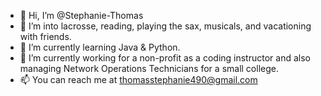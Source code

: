 - 👋 Hi, I’m @Stephanie-Thomas  
- 👀 I’m into lacrosse, reading, playing the sax, musicals, and vacationing with friends.  
- 🌱 I’m currently learning Java & Python.  
- 💞 I’m currently working for a non-profit as a coding instructor and also managing Network Operations Technicians for a small college.  
- 📫 You can reach me at thomasstephanie490@gmail.com


<!---
Stephanie-Thomas/Stephanie-Thomas is a ✨ special ✨ repository because its `README.md` (this file) appears on your GitHub profile.
You can click the Preview link to take a look at your changes.
--->
